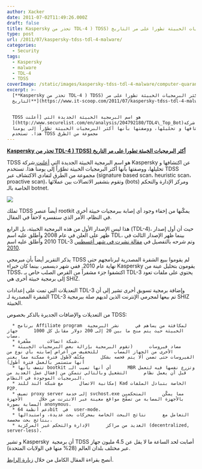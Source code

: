 ```yaml
---
author: Xacker
date: 2011-07-02T11:49:26.000Z
draft: false
title: Kaspersky تحذر من TDL-4 ) TDSS) أكثر البرمجيات الخبيثة تطورا على مر التاريخ
type: post
url: /2011/07/kaspersky-tdss-tdl-4-malware/
categories:
  - Security
tags:
  - Kaspersky
  - malware
  - TDL-4
  - TDSS
coverImage: /static/images/kaspersky-tdss-tdl-4-malware/computer-quarantine.jpg
excerpt: >-
  [**Kaspersky تحذر من TDL-4 ) TDSS) أكثر البرمجيات الخبيثة تطورا على مر
  التاريخ**](https://www.it-scoop.com/2011/07/kaspersky-tdss-tdl-4-malware/)


  TDSS هو اسم البرمجية الخبيثة الجديدة التي [أعلنت
  ](http://www.securelist.com/en/analysis/204792180/TDL4\_Top_Bot)شركة Kaspersky
  عن اكتشافها و تحليلها، ووصفتها بأنها أكثر البرمجيات الخبيثة تطوّراً إلى يومنا
  هذا. تستخدم TDSS مجموعة من الطرق
---
```

[**Kaspersky تحذر من TDL-4 ) TDSS) أكثر البرمجيات الخبيثة تطورا على مر التاريخ**](https://www.it-scoop.com/2011/07/kaspersky-tdss-tdl-4-malware/)

TDSS هو اسم البرمجية الخبيثة الجديدة التي [أعلنت ](http://www.securelist.com/en/analysis/204792180/TDL4\_Top_Bot)شركة Kaspersky عن اكتشافها و تحليلها، ووصفتها بأنها أكثر البرمجيات الخبيثة تطوّراً إلى يومنا هذا. تستخدم TDSS مجموعة من الطرق لتفادي الاكتشاف عبر (signature based scan، heuristic scan، proactive scan)، وتقوم بتشفير الاتصالات بين عملائها (bots) ومركز الإدارة والتحكم الخاصة بالـ botnet.

![](/static/images/kaspersky-tdss-tdl-4-malware/computer-quarantine.jpg)

تملك TDSS أيضاً عنصر rootkit يمكّنها من إخفاء وجود أي إصابة ببرمجيات خبيثة أخرى في النظام، الأمر الذي سنفسره لاحقاً في المقال.

هذا ليس الإصدار الأول من هذه البرمجية الخبيثة، بل الرابع (TDL-4)، حيث أن أول إصدار ظهر على العلن في عام 2008 وأطلق عليه اسم TDL، بينما ظهر الإصدار الثالث في 2010 وأطلق عليه اسم TDL-3 وتم شرحه بالتفصيل في [مقالة نشرت في شهر أغسطس 2010](http://www.securelist.com/en/analysis/204792131/TDSS).

يذكر التقرير أيضاً بأن مبرمجي TDSS لم يقوموا ببيع الشفرة المصدرية لبرنامجهم حتى نهاية عام 2010. ففي شهر ديسمبر، بينما كان خبراء Kaspersky يقومون بتحليل عينة من TDSS، اكتشفوا جزء مشفراً من القرص الصلب خاص بـ TDL-3 يحتوي على ملفات تعود إلى برمجية خبيثة أخرى هي SHIZ.

التعديلات التي تمت على إعدادات TDL-3 وإضافة برمجية تسويق أخرى تشير إلى أن الشفرة المصدرية لـ TDL-3 تم بيعها لمجرمي الإنترنت الذين لديهم صلة ببرمجية SHIZ الخبيثة.

من التعديلات والإضافات الجديرة بالذكر بخصوص TDSS:

~~~
  * برنامج Affiliate program  لمكافئة من يساهم في      نشر البرمجية الخبيثة حيث يتم منح ما بين 20 إلى 200 دولار مقابل كل 1000      جهاز مصاب.
  * شبكة اتصالات      مشّفرة.
  * مضاد فيروسات      (تقوم البرمجية بإزالة بعض البرمجيات الخبيثة الأخرى من الجهاز المصاب      للتخفيف من أعراض إصابته بأي نوع من الفيروسات حتى تضمن ألا يتم فحصه بشكل      مكثّف لأطول فترة ممكنة مما يعني أنها ستستمر بالعمل فترة أطول)
  * تتصف بأنها bootkit أي أنها تصيب الـ      MBR وتزرع نفسها فيه لتعمل قبل أن يعمل نظام      التشغيل وبالتالي تتمكن من إفشال عمل العديد من البرمجيات الموجودة في النظام.
  * إمكانية الاتصال      مع شبكة الند للند Kad الخاصة بتبادل الملفات      P2P.
  * تضيف proxy server إلى خدمة svchost.exe مما يمكّن      المتحكمين بالأجهزة المصابة من تصفّح مواقع معينة عبر الانترنت من خلال      الأجهزة المصابة بصورة anonymous.
  * دعم أنظمة 64bit  في  user-mode.
  * التعامل مع      نتائج البحث الخاصة بمحركات بحث عديدة، واستبدالها بنتائج بحث مخصصة.
  * العديد من مراكز      الإدارة والتحكم غير المركزية (decentralized,      server-less).
~~~

و تشير Kaspersky  أن برمجية TDSS أصابت لحد الساعة ما لا يقل عن 4.5 مليون جهاز عبر مختلف بلدان العالم (28% منها في الولايات المتحدة).

أنصح بقراءة المقال الكامل من خلال [زيارة الرابط](http://www.securelist.com/en/analysis/204792180/TDL4\_Top_Bot).
